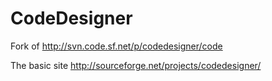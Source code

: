 # CodeDesigner
Fork of http://svn.code.sf.net/p/codedesigner/code

The basic site http://sourceforge.net/projects/codedesigner/

